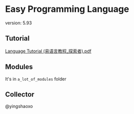 # Easy Programming Language
version: 5.93

## Tutorial
[Language Tutorial (易语言教程_探索者).pdf](https://github.com/yingshaoxo/Easy_Programming_Language/raw/main/Language%20Tutorial%20(%E6%98%93%E8%AF%AD%E8%A8%80%E6%95%99%E7%A8%8B_%E6%8E%A2%E7%B4%A2%E8%80%85).pdf)

## Modules
It's in `a_lot_of_modules` folder

## Collector
@yingshaoxo